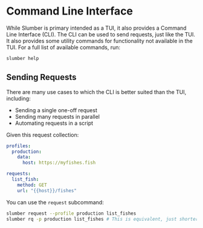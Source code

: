 # Command Line Interface

While Slumber is primary intended as a TUI, it also provides a Command Line Interface (CLI). The CLI can be used to send requests, just like the TUI. It also provides some utility commands for functionality not available in the TUI. For a full list of available commands, run:

```sh
slumber help
```

## Sending Requests

There are many use cases to which the CLI is better suited than the TUI, including:

- Sending a single one-off request
- Sending many requests in parallel
- Automating requests in a script

Given this request collection:

```yaml
profiles:
  production:
    data:
      host: https://myfishes.fish

requests:
  list_fish:
    method: GET
    url: "{{host}}/fishes"
```

You can use the `request` subcommand:

```sh
slumber request --profile production list_fishes
slumber rq -p production list_fishes # This is equivalent, just shorter
```
